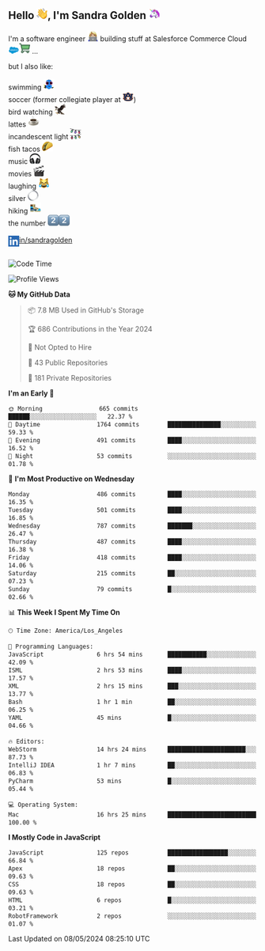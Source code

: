 ## Hello <img src="./static/emoji/wave.png" width="22" />, I'm Sandra Golden <img src="./static/emoji/unicorn-face.png" width="22" />

I'm a software engineer <img src="./static/emoji/female-technologist.png" width="22" /> building stuff at Salesforce Commerce Cloud <img src="./static/emoji/salesforce.png" width="22" /><img src="./static/emoji/commerce-cloud.png" width="22" />&nbsp;...

but I also like:<br/><br/>
swimming <img alt="swimming" src="./static/emoji/keep-swimming.png" width="22" /><br/>
soccer  (former collegiate player at <img src="./static/emoji/auburn.png" width="22" />)<br/>
bird watching <img src="./static/emoji/eagle.png" width="22" /><br/>
lattes <img src="./static/emoji/coffee.png" width="22" /><br/>
incandescent light <img src="./static/emoji/lights.png" width="22" /><br/>
fish tacos <img src="./static/emoji/taco.png" width="22" /><br/>
music <img src="./static/emoji/headphones.png" width="22" /><br/>
movies <img src="./static/emoji/movie-clapper.png" width="22" /><br/>
laughing <img src="./static/emoji/joy-cat.png" width="22" /><br/>
silver <img src="./static/emoji/silver-hoop.png" width="22" /><br/>
hiking <img src="./static/emoji/hiker.png" width="22" /><br/>
the number <img src="./static/emoji/two.png" width="22" /><img src="./static/emoji/two.png" width="22" />
<br/><br/>
<img align="left" alt="Sandra Golden | LinkedIn" width="22px" src="./static/emoji/linkedin.png" /> <a href="https://www.linkedin.com/in/sandragolden/">in/sandragolden</a>
<br/><br/>
<!--START_SECTION:waka-->
![Code Time](http://img.shields.io/badge/Code%20Time-497%20hrs%2059%20mins-blue)

![Profile Views](http://img.shields.io/badge/Profile%20Views-0-blue)

**🐱 My GitHub Data** 

> 📦 7.8 MB Used in GitHub's Storage 
 > 
> 🏆 686 Contributions in the Year 2024
 > 
> 🚫 Not Opted to Hire
 > 
> 📜 43 Public Repositories 
 > 
> 🔑 181 Private Repositories 
 > 
**I'm an Early 🐤** 

```text
🌞 Morning                665 commits         ██████░░░░░░░░░░░░░░░░░░░   22.37 % 
🌆 Daytime                1764 commits        ███████████████░░░░░░░░░░   59.33 % 
🌃 Evening                491 commits         ████░░░░░░░░░░░░░░░░░░░░░   16.52 % 
🌙 Night                  53 commits          ░░░░░░░░░░░░░░░░░░░░░░░░░   01.78 % 
```
📅 **I'm Most Productive on Wednesday** 

```text
Monday                   486 commits         ████░░░░░░░░░░░░░░░░░░░░░   16.35 % 
Tuesday                  501 commits         ████░░░░░░░░░░░░░░░░░░░░░   16.85 % 
Wednesday                787 commits         ███████░░░░░░░░░░░░░░░░░░   26.47 % 
Thursday                 487 commits         ████░░░░░░░░░░░░░░░░░░░░░   16.38 % 
Friday                   418 commits         ████░░░░░░░░░░░░░░░░░░░░░   14.06 % 
Saturday                 215 commits         ██░░░░░░░░░░░░░░░░░░░░░░░   07.23 % 
Sunday                   79 commits          █░░░░░░░░░░░░░░░░░░░░░░░░   02.66 % 
```


📊 **This Week I Spent My Time On** 

```text
🕑︎ Time Zone: America/Los_Angeles

💬 Programming Languages: 
JavaScript               6 hrs 54 mins       ███████████░░░░░░░░░░░░░░   42.09 % 
ISML                     2 hrs 53 mins       ████░░░░░░░░░░░░░░░░░░░░░   17.57 % 
XML                      2 hrs 15 mins       ███░░░░░░░░░░░░░░░░░░░░░░   13.77 % 
Bash                     1 hr 1 min          ██░░░░░░░░░░░░░░░░░░░░░░░   06.25 % 
YAML                     45 mins             █░░░░░░░░░░░░░░░░░░░░░░░░   04.66 % 

🔥 Editors: 
WebStorm                 14 hrs 24 mins      ██████████████████████░░░   87.73 % 
IntelliJ IDEA            1 hr 7 mins         ██░░░░░░░░░░░░░░░░░░░░░░░   06.83 % 
PyCharm                  53 mins             █░░░░░░░░░░░░░░░░░░░░░░░░   05.44 % 

💻 Operating System: 
Mac                      16 hrs 25 mins      █████████████████████████   100.00 % 
```

**I Mostly Code in JavaScript** 

```text
JavaScript               125 repos           █████████████████░░░░░░░░   66.84 % 
Apex                     18 repos            ██░░░░░░░░░░░░░░░░░░░░░░░   09.63 % 
CSS                      18 repos            ██░░░░░░░░░░░░░░░░░░░░░░░   09.63 % 
HTML                     6 repos             █░░░░░░░░░░░░░░░░░░░░░░░░   03.21 % 
RobotFramework           2 repos             ░░░░░░░░░░░░░░░░░░░░░░░░░   01.07 % 
```




 Last Updated on 08/05/2024 08:25:10 UTC
<!--END_SECTION:waka-->
